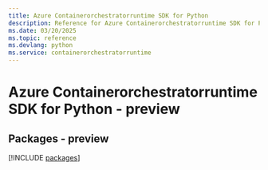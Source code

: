 ```yaml
---
title: Azure Containerorchestratorruntime SDK for Python
description: Reference for Azure Containerorchestratorruntime SDK for Python
ms.date: 03/20/2025
ms.topic: reference
ms.devlang: python
ms.service: containerorchestratorruntime
---
```

# Azure Containerorchestratorruntime SDK for Python - preview
## Packages - preview
[!INCLUDE [packages](containerorchestratorruntime-index.md)]